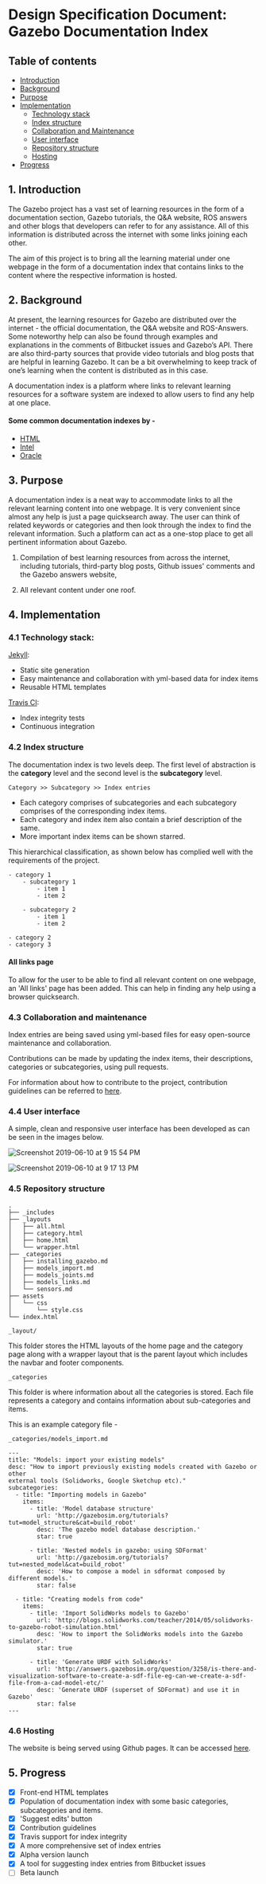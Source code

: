 # Design Specification Document: Gazebo Documentation Index

## Table of contents
- [Introduction](https://github.com/osrf/gazebo-doc-index/blob/master/design_spec.md#1-introduction)
- [Background](https://github.com/osrf/gazebo-doc-index/blob/master/design_spec.md#2-background)
- [Purpose](https://github.com/osrf/gazebo-doc-index/blob/master/design_spec.md#3-purpose)
- [Implementation](https://github.com/osrf/gazebo-doc-index/blob/master/design_spec.md#4-implementation)
  - [Technology stack](https://github.com/osrf/gazebo-doc-index/blob/master/design_spec.md#41-technology-stack)
  - [Index structure](https://github.com/osrf/gazebo-doc-index/blob/master/design_spec.md#42-index-structure)
  - [Collaboration and Maintenance](https://github.com/osrf/gazebo-doc-index/blob/master/design_spec.md#43-collaboration-and-maintenance)
  - [User interface](https://github.com/osrf/gazebo-doc-index/blob/master/design_spec.md#44-user-interface)
  - [Repository structure](https://github.com/osrf/gazebo-doc-index/blob/master/design_spec.md#45-repository-structure)
  - [Hosting](https://github.com/osrf/gazebo-doc-index/blob/master/design_spec.md#46-hosting)
- [Progress](https://github.com/osrf/gazebo-doc-index/blob/master/design_spec.md#5-progress)


## 1. Introduction

The Gazebo project has a vast set of learning resources in the form of a
documentation section, Gazebo tutorials, the Q&A website, ROS answers and other
blogs that developers can refer to for any assistance. All of this information
is distributed across the internet with some links joining each other. 

The aim of this project is to bring all the learning material under one webpage
in the form of a documentation index that contains links to the content where
the respective information is hosted. 

## 2. Background
At present, the learning resources for Gazebo are distributed over the internet - 
the official documentation, the Q&A website and ROS-Answers. Some noteworthy
help can also be found through examples and explanations in the comments of Bitbucket
issues and Gazebo’s API. There are also third-party sources that provide video
tutorials and blog posts that are helpful in learning Gazebo. It can be a bit
overwhelming to keep track of one’s learning when the content is distributed
as in this case.

A documentation index is a platform where links to relevant learning resources
for a software system are indexed to allow users to find any help at one place.

#### Some common documentation indexes by - 

- [HTML](https://developer.mozilla.org/en-US/docs/Web/HTML/Index)
- [Intel](https://www.intel.com/content/www/us/en/programmable/documentation/lit-index.html)
- [Oracle](https://www.oracle.com/technetwork/indexes/documentation/index-100966.html)

## 3. Purpose

A documentation index is a neat way to accommodate links to all the relevant
learning content into one webpage. It is very convenient since almost any help
is just a page quicksearch away. The user can think of related keywords or
categories and then look through the index to find the relevant information.
Such a platform can act as a one-stop place to get all pertinent information about Gazebo.


1. Compilation of best learning resources from across the internet, including 
tutorials, third-party blog posts, Github issues' comments and the Gazebo answers website,

2. All relevant content under one roof.

## 4. Implementation

### 4.1 Technology stack:

[Jekyll](https://jekyllrb.com/): 
- Static site generation
- Easy maintenance and collaboration with yml-based data for index items
- Reusable HTML templates

[Travis CI](https://travis-ci.org/): 
- Index integrity tests
- Continuous integration

### 4.2 Index structure

The documentation index is two levels deep. The first level of abstraction is
the **category** level and the second level is the **subcategory** level.

```Category >> Subcategory >> Index entries```

- Each category comprises of subcategories and each subcategory comprises of 
the corresponding index items. 
- Each category and index item also contain a brief description of the same.
- More important index items can be shown starred.

This hierarchical classification, as shown below has complied well with the
requirements of the project.

```
- category 1
    - subcategory 1
        - item 1 
        - item 2

    - subcategory 2
        - item 1 
        - item 2

- category 2 
- category 3
```


#### All links page

To allow for the user to be able to find all relevant content on one webpage,
an 'All links' page has been added. This can help in finding any help using a
browser quicksearch.

### 4.3 Collaboration and maintenance
Index entries are being saved using yml-based files for easy open-source
maintenance and collaboration.

Contributions can be made by updating the index items, their descriptions,
categories or subcategories, using pull requests. 

For information about how to contribute to the project, contribution guidelines
can be referred to [here](https://github.com/osrf/gazebo-doc-index/blob/master/CONTRIBUTING.md).

### 4.4 User interface

A simple, clean and responsive user interface has been developed as can be seen
in the images below.

![Screenshot 2019-06-10 at 9 15 54 PM](https://user-images.githubusercontent.com/24846546/59219032-0e7c2500-8bb1-11e9-88e9-2de2ed3bf3c7.png)

![Screenshot 2019-06-10 at 9 17 13 PM](https://user-images.githubusercontent.com/24846546/59219041-1340d900-8bb1-11e9-8604-c0fb612f1a63.png)

### 4.5 Repository structure

```
.
├── _includes
├── _layouts
│   ├── all.html
│   ├── category.html
│   ├── home.html
│   └── wrapper.html
├── _categories
│   ├── installing_gazebo.md
│   ├── models_import.md
│   ├── models_joints.md
│   ├── models_links.md
│   └── sensors.md
├── assets
│   └── css
│       └── style.css
└── index.html
```

```_layout/```

This folder stores the HTML layouts of the home page and the category page
along with a wrapper layout that is the parent layout which includes the navbar
and footer components.


```_categories```

This folder is where information about all the categories is stored. Each file
represents a category and contains information about sub-categories and items.

This is an example category file -

```_categories/models_import.md```
```
---
title: "Models: import your existing models"
desc: "How to import previously existing models created with Gazebo or other
external tools (Solidworks, Google Sketchup etc)."
subcategories: 
  - title: "Importing models in Gazebo"
    items: 
      - title: 'Model database structure'
        url: 'http://gazebosim.org/tutorials?tut=model_structure&cat=build_robot'
        desc: 'The gazebo model database description.'
        star: true

      - title: 'Nested models in gazebo: using SDFormat'
        url: 'http://gazebosim.org/tutorials?tut=nested_model&cat=build_robot'
        desc: 'How to compose a model in sdformat composed by different models.'
        star: false 

  - title: "Creating models from code"
    items: 
      - title: 'Import SolidWorks models to Gazebo'
        url: 'http://blogs.solidworks.com/teacher/2014/05/solidworks-to-gazebo-robot-simulation.html'
        desc: 'How to import the SolidWorks models into the Gazebo simulator.'
        star: true

      - title: 'Generate URDF with SolidWorks'
        url: 'http://answers.gazebosim.org/question/3258/is-there-and-visualization-software-to-create-a-sdf-file-eg-can-we-create-a-sdf-file-from-a-cad-model-etc/'
        desc: 'Generate URDF (superset of SDFormat) and use it in Gazebo'
        star: false
---
```

### 4.6 Hosting

The website is being served using Github pages. It can be accessed [here](https://osrf.github.io/gazebo-doc-index/).


## 5. Progress

- [x]  Front-end HTML templates
- [x]  Population of documentation index with some basic categories, subcategories and items.
- [x]  'Suggest edits' button
- [x]  Contribution guidelines
- [x]  Travis support for index integrity
- [x]  A more comprehensive set of index entries
- [x]  Alpha version launch
- [x]  A tool for suggesting index entries from Bitbucket issues
- [ ]  Beta launch
